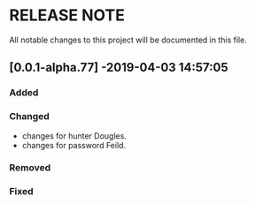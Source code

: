 # RELEASE NOTE
All notable changes to this project will be documented in this file.

## [0.0.1-alpha.77] -2019-04-03 14:57:05

### Added

### Changed
- changes for hunter Dougles.
- changes for password Feild.

### Removed

### Fixed



